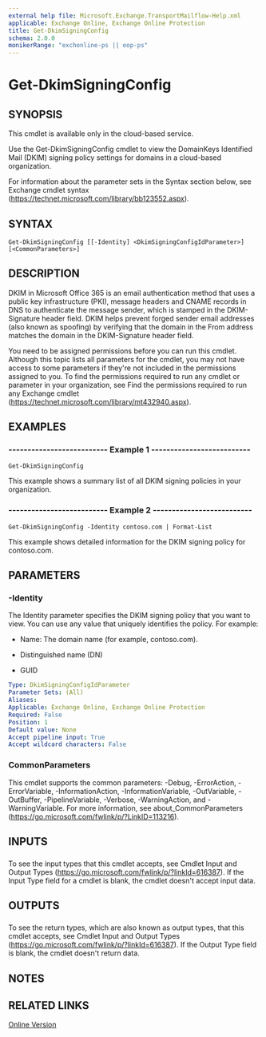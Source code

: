 ```yaml
---
external help file: Microsoft.Exchange.TransportMailflow-Help.xml
applicable: Exchange Online, Exchange Online Protection
title: Get-DkimSigningConfig
schema: 2.0.0
monikerRange: "exchonline-ps || eop-ps"
---
```


# Get-DkimSigningConfig

## SYNOPSIS
This cmdlet is available only in the cloud-based service.

Use the Get-DkimSigningConfig cmdlet to view the DomainKeys Identified Mail (DKIM) signing policy settings for domains in a cloud-based organization.

For information about the parameter sets in the Syntax section below, see Exchange cmdlet syntax (https://technet.microsoft.com/library/bb123552.aspx).

## SYNTAX

```
Get-DkimSigningConfig [[-Identity] <DkimSigningConfigIdParameter>] [<CommonParameters>]
```

## DESCRIPTION
DKIM in Microsoft Office 365 is an email authentication method that uses a public key infrastructure (PKI), message headers and CNAME records in DNS to authenticate the message sender, which is stamped in the DKIM-Signature header field. DKIM helps prevent forged sender email addresses (also known as spoofing) by verifying that the domain in the From address matches the domain in the DKIM-Signature header field.

You need to be assigned permissions before you can run this cmdlet. Although this topic lists all parameters for the cmdlet, you may not have access to some parameters if they're not included in the permissions assigned to you. To find the permissions required to run any cmdlet or parameter in your organization, see Find the permissions required to run any Exchange cmdlet (https://technet.microsoft.com/library/mt432940.aspx).

## EXAMPLES

### -------------------------- Example 1 --------------------------
```
Get-DkimSigningConfig
```

This example shows a summary list of all DKIM signing policies in your organization.

### -------------------------- Example 2 --------------------------
```
Get-DkimSigningConfig -Identity contoso.com | Format-List
```

This example shows detailed information for the DKIM signing policy for contoso.com.

## PARAMETERS

### -Identity
The Identity parameter specifies the DKIM signing policy that you want to view. You can use any value that uniquely identifies the policy. For example:

- Name: The domain name (for example, contoso.com).

- Distinguished name (DN)

- GUID

```yaml
Type: DkimSigningConfigIdParameter
Parameter Sets: (All)
Aliases:
Applicable: Exchange Online, Exchange Online Protection
Required: False
Position: 1
Default value: None
Accept pipeline input: True
Accept wildcard characters: False
```

### CommonParameters
This cmdlet supports the common parameters: -Debug, -ErrorAction, -ErrorVariable, -InformationAction, -InformationVariable, -OutVariable, -OutBuffer, -PipelineVariable, -Verbose, -WarningAction, and -WarningVariable. For more information, see about_CommonParameters (https://go.microsoft.com/fwlink/p/?LinkID=113216).

## INPUTS

###  
To see the input types that this cmdlet accepts, see Cmdlet Input and Output Types (https://go.microsoft.com/fwlink/p/?linkId=616387). If the Input Type field for a cmdlet is blank, the cmdlet doesn't accept input data.

## OUTPUTS

###  
To see the return types, which are also known as output types, that this cmdlet accepts, see Cmdlet Input and Output Types (https://go.microsoft.com/fwlink/p/?linkId=616387). If the Output Type field is blank, the cmdlet doesn't return data.

## NOTES

## RELATED LINKS

[Online Version](https://technet.microsoft.com/library/e8b68bd9-d14b-4fd4-8736-1681f4ee0457.aspx)
